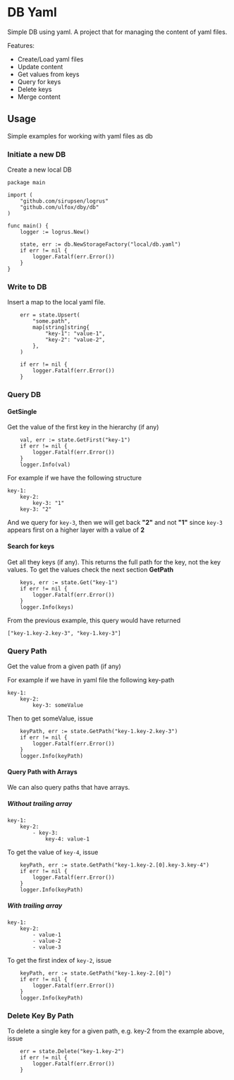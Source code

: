 # DB Yaml

Simple DB using yaml. A project that for managing the 
content of yaml files.

Features:
- Create/Load yaml files
- Update content
- Get values from keys
- Query for keys
- Delete keys
- Merge content

##  Usage

Simple examples for working with yaml files as db

### Initiate a new DB

Create a new local DB

```
package main

import (
	"github.com/sirupsen/logrus"
	"github.com/ulfox/dby/db"
)

func main() {
	logger := logrus.New()

	state, err := db.NewStorageFactory("local/db.yaml")
	if err != nil {
		logger.Fatalf(err.Error())
	}
}
```

### Write to DB

Insert a map to the local yaml file.

```
	err = state.Upsert(
		"some.path",
		map[string]string{
			"key-1": "value-1",
			"key-2": "value-2",
		},
	)

	if err != nil {
		logger.Fatalf(err.Error())
	}
```

### Query DB

#### GetSingle

Get the value of the first key in the hierarchy (if any)

```
	val, err := state.GetFirst("key-1")
	if err != nil {
		logger.Fatalf(err.Error())
	}
	logger.Info(val)
```

For example if we have the following structure

```
key-1:
	key-2:
		key-3: "1"
	key-3: "2"
```

And we query for `key-3`, then we will get back **"2"** and not **"1"**
since `key-3` appears first on a higher layer with a value of **2**

#### Search for keys

Get all they keys (if any). This returns the full path for the key,
not the key values. To get the values check the next section **GetPath**

```
	keys, err := state.Get("key-1")
	if err != nil {
		logger.Fatalf(err.Error())
	}
	logger.Info(keys)
```

From the previous example, this query would have returned

```
["key-1.key-2.key-3", "key-1.key-3"]
```

### Query Path

Get the value from a given path (if any)

For example if we have in yaml file the following key-path

```
key-1:
	key-2:
		key-3: someValue
```

Then to get someValue, issue

```
	keyPath, err := state.GetPath("key-1.key-2.key-3")
	if err != nil {
		logger.Fatalf(err.Error())
	}
	logger.Info(keyPath)
```

#### Query Path with Arrays

We can also query paths that have arrays.

##### Without trailing array

```
key-1:
	key-2:
		- key-3: 
			key-4: value-1
```

To get the value of `key-4`, issue

```
	keyPath, err := state.GetPath("key-1.key-2.[0].key-3.key-4")
	if err != nil {
		logger.Fatalf(err.Error())
	}
	logger.Info(keyPath)
```

##### With trailing array

```
key-1:
	key-2:
		- value-1
		- value-2
		- value-3
```

To get the first index of `key-2`, issue

```
	keyPath, err := state.GetPath("key-1.key-2.[0]")
	if err != nil {
		logger.Fatalf(err.Error())
	}
	logger.Info(keyPath)
```

### Delete Key By Path

To delete a single key for a given path, e.g. key-2
from the example above, issue

```
	err = state.Delete("key-1.key-2")
	if err != nil {
		logger.Fatalf(err.Error())
	}
```
